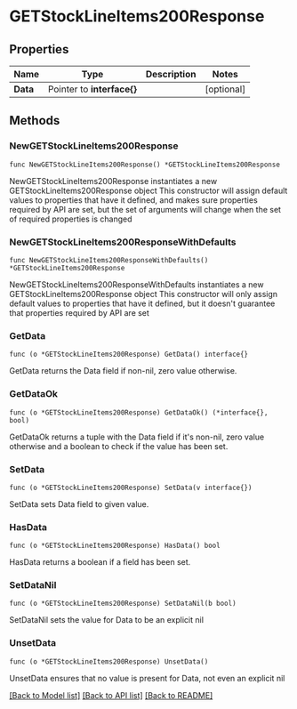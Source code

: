 # GETStockLineItems200Response

## Properties

Name | Type | Description | Notes
------------ | ------------- | ------------- | -------------
**Data** | Pointer to **interface{}** |  | [optional] 

## Methods

### NewGETStockLineItems200Response

`func NewGETStockLineItems200Response() *GETStockLineItems200Response`

NewGETStockLineItems200Response instantiates a new GETStockLineItems200Response object
This constructor will assign default values to properties that have it defined,
and makes sure properties required by API are set, but the set of arguments
will change when the set of required properties is changed

### NewGETStockLineItems200ResponseWithDefaults

`func NewGETStockLineItems200ResponseWithDefaults() *GETStockLineItems200Response`

NewGETStockLineItems200ResponseWithDefaults instantiates a new GETStockLineItems200Response object
This constructor will only assign default values to properties that have it defined,
but it doesn't guarantee that properties required by API are set

### GetData

`func (o *GETStockLineItems200Response) GetData() interface{}`

GetData returns the Data field if non-nil, zero value otherwise.

### GetDataOk

`func (o *GETStockLineItems200Response) GetDataOk() (*interface{}, bool)`

GetDataOk returns a tuple with the Data field if it's non-nil, zero value otherwise
and a boolean to check if the value has been set.

### SetData

`func (o *GETStockLineItems200Response) SetData(v interface{})`

SetData sets Data field to given value.

### HasData

`func (o *GETStockLineItems200Response) HasData() bool`

HasData returns a boolean if a field has been set.

### SetDataNil

`func (o *GETStockLineItems200Response) SetDataNil(b bool)`

 SetDataNil sets the value for Data to be an explicit nil

### UnsetData
`func (o *GETStockLineItems200Response) UnsetData()`

UnsetData ensures that no value is present for Data, not even an explicit nil

[[Back to Model list]](../README.md#documentation-for-models) [[Back to API list]](../README.md#documentation-for-api-endpoints) [[Back to README]](../README.md)


